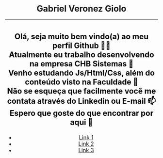 <head>
  <div style="background-image: url('backG.jpg'); background-size: cover; padding: 10px;"></div>
  <h1 style="text-align: center;">Gabriel Veronez Giolo</h1>
  <hr>
</head>
<body>
  <!-- Aqui você pode adicionar uma imagem de fundo -->
  <div style="background-image: url('dev.jpg'); background-size: cover; padding: 1px;">
    <!-- Aqui abaixo sua descrição -->
    <p style="text-align: center; font-size: 25px; color: black;"><strong>Olá, seja muito bem vindo(a) ao meu perfil Github 👋😄 </br>Atualmente eu trabalho desenvolvendo na empresa CHB Sistemas 💼</br>Venho estudando Js/Html/Css, além do conteúdo visto na Faculdade 📖</br>Não se esqueça que facilmente você me contata através do Linkedin ou E-mail 📫</br>Espero que goste do que encontrar por aqui 🫶</br></strong>
  <!-- 
  <img src="dev.jpg" alt="Seu Avatar" style="width: 400px; height: 400px;" />
  <img src="dev.jpg" alt="Seu Avatar" style="width: 400px; height: 400px;" />
  -->
    <!-- Aqui vai seus links -->
    <ul style="text-align: center; font-size: 18px;">
      <li><a href="#Link1">Link 1</a></li>
      <li><a href="#Link2">Link 2</a></li>
      <li><a href="#Link3">Link 3</a></li>
    </ul>
  </div>
</body>

